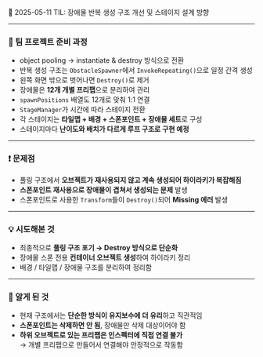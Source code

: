 📆 2025-05-11 TIL: 장애물 반복 생성 구조 개선 및 스테이지 설계 방향

---

### 📝 팀 프로젝트 준비 과정

- object pooling → instantiate & destroy 방식으로 전환  
- 반복 생성 구조는 `ObstacleSpawner`에서 `InvokeRepeating()`으로 일정 간격 생성  
- 왼쪽 화면 밖으로 벗어나면 `Destroy()`로 제거  
- 장애물은 **12개 개별 프리팹**으로 분리하여 관리  
- `spawnPositions` 배열도 12개로 맞춰 1:1 연결  
- `StageManager`가 시간에 따라 스테이지 전환  
- 각 스테이지는 **타일맵 + 배경 + 스폰포인트 + 장애물 세트**로 구성  
- 스테이지마다 **난이도와 배치가 다르게 루프 구조로 구현 예정**

---

### ❗ 문제점

- 풀링 구조에서 **오브젝트가 재사용되지 않고 계속 생성되어 하이라키가 복잡해짐**
- **스폰포인트 재사용으로 장애물이 겹쳐서 생성되는 문제** 발생
- 스폰포인트로 사용한 `Transform`들이 `Destroy()`되어 **Missing 에러** 발생

---

### 💡 시도해본 것

- 최종적으로 **풀링 구조 포기 → Destroy 방식으로 단순화**
- 장애물 스폰 전용 **컨테이너 오브젝트 생성**하여 하이라키 정리
- 배경 / 타일맵 / 장애물 구조를 분리하여 정리함

---

### 🧠 알게 된 것

- 현재 구조에서는 **단순한 방식이 유지보수에 더 유리**하고 직관적임
- **스폰포인트는 삭제하면 안 됨**, 장애물만 삭제 대상이어야 함
- **하위 오브젝트로 있는 프리팹은 인스펙터에 직접 연결 불가**  
  → 개별 프리팹으로 만들어서 연결해야 안정적으로 작동함
